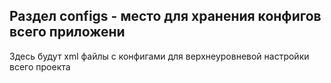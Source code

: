## Раздел **configs** - место для хранения конфигов всего приложени

Здесь будут xml файлы с конфигами для верхнеуровневой настройки всего проекта